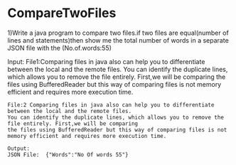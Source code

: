 # CompareTwoFiles

1)Write a java program to compare two files.if two files are equal(number of lines and statements)then show me the total number of
  words in a separate JSON file with the (No.of.words:55)
  
  Input: 
    File1:Comparing files in java also can help you to differentiate between the local and the remote files. 
    You can identify the duplicate lines, which allows you to remove the file entirely. First,we will be comparing 
    the files using BufferedReader but this way of comparing files is not memory efficient and requires more execution time.
    
    File:2 Comparing files in java also can help you to differentiate between the local and the remote files. 
    You can identify the duplicate lines, which allows you to remove the file entirely. First,we will be comparing 
    the files using BufferedReader but this way of comparing files is not memory efficient and requires more execution time.
    
    Output:
    JSON File:  {"Words":"No Of words 55"}
